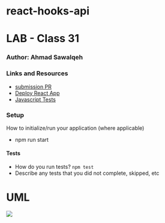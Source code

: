 # react-hooks-api

# LAB - Class 31

### Author: Ahmad Sawalqeh

### Links and Resources

- [submission PR](https://github.com/Ahmad-Sawalqeh/react-hooks-api/pull/1)
- [Deploy React App](https://ahmad-sawalqeh.github.io/react-hooks-api/)
- [Javascript Tests](https://github.com/Ahmad-Sawalqeh/react-hooks-api/runs/492482531?check_suite_focus=true)

### Setup
How to initialize/run your application (where applicable)
* npm run start

#### Tests

- How do you run tests?
`npm test`
- Describe any tests that you did not complete, skipped, etc

# UML

![](./assesst/class31.jpeg)